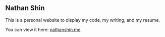 ## Nathan Shin

This is a personal website to display my code, my writing, and my resume. 

You can view it here: [nathanshin.me](http://nathanshin.me)